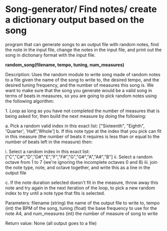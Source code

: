 # Song-generator/ Find notes/ create a dictionary output based on the song
<h>program that can generate songs to an output file with random notes, find the note in the input file, change the notes in the input file, and print out the song in dictionary format with the input file.</h>
<p><b>random_song(filename, tempo, tuning, num_measures)</b><p>
<p>Description: Uses the random module to write song made of random notes to a file given the name of the song
to write to, the desired tempo, and the desired tuning frequency, and the number of measures this song is. We
want to make sure that the song you generate would be a valid song in terms of beats in measures, so you are
going to pick random notes using the following algorithm:</p>
<p>1. Loop as long as you have not completed the number of measures that is being asked for, then build the next
measure by doing the following:<p>
<p>a. Pick a random valid index in this exact list:
["Sixteenth", "Eighth", 'Quarter', 'Half','Whole']
b. If this note type at the index that you pick can fit in this measure (the number of beats it requires
is less than or equal to the number of beats left in the measure) then:</p>
<p>i. Select a random index in this exact list:
["C","C#","D","D#","E","F","F#","G","G#","A","A#","B"]
ii. Select a random octave from 1 to 7 (we're ignoring the incomplete octaves 0 and 8)
iii. join the note type, note, and octave together, and write this as a line in the output file</p>
<p>c. If the note duration selected doesn't fit in the measure, throw away this note and try again in the
next iteration of the loop, to pick a new random index to try until a note type that fits is selected.</p>
<p>Parameters: filename (string) the name of the output file to write to, tempo (int) the BPM of the song, tuning
(float) the base frequency to use for the note A4, and num_measures (int) the number of measure of song to write</p>
<p>Return value: None (all output goes to a file)</P>


